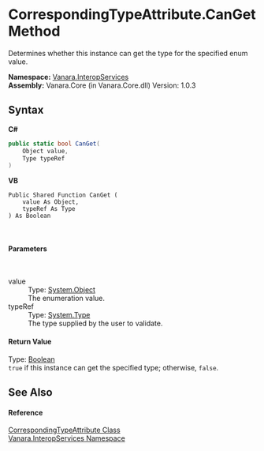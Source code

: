 # CorrespondingTypeAttribute.CanGet Method 
 

Determines whether this instance can get the type for the specified enum value.

**Namespace:**&nbsp;<a href="46913109-b3e0-3b59-6f7f-071f8aa90bf0">Vanara.InteropServices</a><br />**Assembly:**&nbsp;Vanara.Core (in Vanara.Core.dll) Version: 1.0.3

## Syntax

**C#**<br />
``` C#
public static bool CanGet(
	Object value,
	Type typeRef
)
```

**VB**<br />
``` VB
Public Shared Function CanGet ( 
	value As Object,
	typeRef As Type
) As Boolean
```

<br />

#### Parameters
&nbsp;<dl><dt>value</dt><dd>Type: <a href="http://msdn2.microsoft.com/en-us/library/e5kfa45b" target="_blank">System.Object</a><br />The enumeration value.</dd><dt>typeRef</dt><dd>Type: <a href="http://msdn2.microsoft.com/en-us/library/42892f65" target="_blank">System.Type</a><br />The type supplied by the user to validate.</dd></dl>

#### Return Value
Type: <a href="http://msdn2.microsoft.com/en-us/library/a28wyd50" target="_blank">Boolean</a><br />`true` if this instance can get the specified type; otherwise, `false`.

## See Also


#### Reference
<a href="4e051dff-829d-312d-1def-b17c9c64cdb5">CorrespondingTypeAttribute Class</a><br /><a href="46913109-b3e0-3b59-6f7f-071f8aa90bf0">Vanara.InteropServices Namespace</a><br />